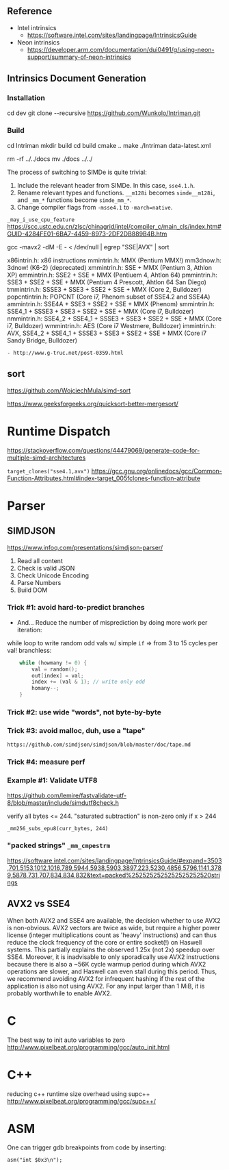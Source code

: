 
## Reference

* Intel intrinsics
    * https://software.intel.com/sites/landingpage/IntrinsicsGuide
* Neon intrinsics 
    * https://developer.arm.com/documentation/dui0491/g/using-neon-support/summary-of-neon-intrinsics

## Intrinsics Document Generation

### Installation

cd dev
git clone --recursive https://github.com/Wunkolo/Intriman.git

### Build

cd Intriman
mkdir build
cd build
cmake ..
make
./Intriman data-latest.xml

rm -rf ../../docs
mv ./docs ../../


The process of switching to SIMDe is quite trivial:

 1. Include the relevant header from SIMDe.  In this case, `sse4.1.h`.
 2. Rename relevant types and functions.  `__m128i` becomes `simde__m128i`, and `_mm_*` functions become `simde_mm_*`.
 3. Change compiler flags from `-msse4.1` to `-march=native`.

`_may_i_use_cpu_feature`
https://scc.ustc.edu.cn/zlsc/chinagrid/intel/compiler_c/main_cls/index.htm#GUID-4284FE01-6BA7-4459-8973-2DF2DB889B4B.htm


gcc -mavx2 -dM -E - < /dev/null | egrep "SSE|AVX" | sort

x86intrin.h: x86 instructions
mmintrin.h: MMX (Pentium MMX!)
mm3dnow.h: 3dnow! (K6-2) (deprecated)
xmmintrin.h: SSE + MMX (Pentium 3, Athlon XP)
emmintrin.h: SSE2 + SSE + MMX (Pentiuem 4, Ahtlon 64)
pmmintrin.h: SSE3 + SSE2 + SSE + MMX (Pentium 4 Prescott, Ahtlon 64 San Diego)
tmmintrin.h: SSSE3 + SSE3 + SSE2 + SSE + MMX (Core 2, Bulldozer)
popcntintrin.h: POPCNT (Core i7, Phenom subset of SSE4.2 and SSE4A)
ammintrin.h: SSE4A + SSE3 + SSE2 + SSE + MMX (Phenom)
smmintrin.h: SSE4_1 + SSSE3 + SSE3 + SSE2 + SSE + MMX (Core i7, Bulldozer)
nmmintrin.h: SSE4_2 + SSE4_1 + SSSE3 + SSE3 + SSE2 + SSE + MMX (Core i7, Bulldozer)
wmmintrin.h: AES (Core i7 Westmere, Bulldozer)
immintrin.h: AVX, SSE4_2 + SSE4_1 + SSSE3 + SSE3 + SSE2 + SSE + MMX (Core i7 Sandy Bridge, Bulldozer)

    - http://www.g-truc.net/post-0359.html

## sort

https://github.com/WojciechMula/simd-sort

https://www.geeksforgeeks.org/quicksort-better-mergesort/



# Runtime Dispatch

https://stackoverflow.com/questions/44479069/generate-code-for-multiple-simd-architectures

`target_clones("sse4.1,avx")`
https://gcc.gnu.org/onlinedocs/gcc/Common-Function-Attributes.html#index-target_005fclones-function-attribute



# Parser

## SIMDJSON

https://www.infoq.com/presentations/simdjson-parser/

1. Read all content
2. Check is valid JSON
3. Check Unicode Encoding
4. Parse Numbers
5. Build DOM

### Trick #1: avoid hard-to-predict branches

* And... Reduce the number of misprediction by doing more work per iteration:

while loop to write random odd vals w/ simple `if` => from 3 to 15 cycles per val!
branchless:

```c
    while (howmany != 0) {
        val = random();
        out[index] = val;
        index += (val & 1); // write only odd
        homany--;
    }
```

### Trick #2: use wide "words", not byte-by-byte
### Trick #3: avoid malloc, duh, use a "tape"
    https://github.com/simdjson/simdjson/blob/master/doc/tape.md
### Trick #4: measure perf

### Example #1: Validate UTF8 
https://github.com/lemire/fastvalidate-utf-8/blob/master/include/simdutf8check.h

verify all bytes <= 244. "saturated subtraction" is non-zero only if x > 244

`_mm256_subs_epu8(curr_bytes, 244)`

### "packed strings" `_mm_cmpestrm`

https://software.intel.com/sites/landingpage/IntrinsicsGuide/#expand=3503,701,5153,1012,1016,789,5944,5938,5903,3897,223,5230,4856,5796,1141,3789,5878,731,707,834,834,832&text=packed%2525252525252525252520strings



## AVX2 vs SSE4

When both AVX2 and SSE4 are available, the decision whether to use AVX2 is non-obvious. AVX2 vectors are twice as wide, but require a higher power license (integer multiplications count as 'heavy' instructions) and can thus reduce the clock frequency of the core or entire socket(!) on Haswell systems. This partially explains the observed 1.25x (not 2x) speedup over SSE4. Moreover, it is inadvisable to only sporadically use AVX2 instructions because there is also a ~56K cycle warmup period during which AVX2 operations are slower, and Haswell can even stall during this period. Thus, we recommend avoiding AVX2 for infrequent hashing if the rest of the application is also not using AVX2. For any input larger than 1 MiB, it is probably worthwhile to enable AVX2.




# C

The best way to init auto variables to zero
    http://www.pixelbeat.org/programming/gcc/auto_init.html

# C++

reducing c++ runtime size overhead using supc++
    http://www.pixelbeat.org/programming/gcc/supc++/

# ASM

One can trigger gdb breakpoints from code by inserting:
    
    asm("int $0x3\n");
